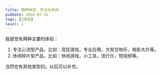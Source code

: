 ```yaml
---
title: 两种体验：专注与休闲
pubDate: 2024-07-31
tags: [💓体验]
level: 1
---
```


我感觉有两种主要的体验：

1. 专注心流型产品，比如：竞技游戏，专业应用，大型交响乐，电影大片等。
2. 休闲碎片型产品，比如：休闲游戏，小工具，流行乐，短视频等。

当然也有其他类型的。以后可以补充。

